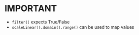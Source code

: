 # IMPORTANT

- `filter()` expects True/False
- `scaleLinear().domain().range()` can be used to map values

